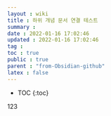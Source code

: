 ```yaml
---
layout : wiki
title : 하위 개념 문서 연결 테스트
summary :
date : 2022-01-16 17:02:46
updated : 2022-01-16 17:02:46
tag : 
toc : true
public : true
parent : "from-Obsidian-github"
latex : false
---
```


* TOC
{:toc}

123